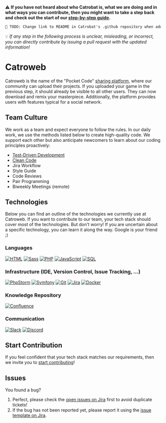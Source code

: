 ⚠️ **__If you have not heard about who Catrobat is, what we are doing and in what ways you can contribute, then you might want to take a step back and check out the start of our [step-by-step guide](https://github.com/Catrobat/Catroid/blob/develop/README.md).__**
```diff
👷 TODO: Change link to README in Catrobat's .github repository when added!
```
💡 *If any step in the following process is unclear, misleading, or incorrect, you can directly contribute by issuing a pull request with the updated information!*



# Catroweb
Catroweb is the name of the "Pocket Code" [sharing platform](https://share.catrob.at/app/), where our community can upload their projects. If you uploaded your game in the previous step, it should already be visible to all other users. They can now download and remix your masterpiece. Additionally, the platform provides users with features typical for a social network.


## Team Culture
We work as a team and expect everyone to follow the rules. In our daily work, we use the methods listed below to create high-quality code. We support each other but also anticipate newcomers to learn about our coding principles proactively:

- [Test-Driven Development](http://wiki.c2.com/?TestDrivenDevelopment)
- [Clean Code](https://www.planetgeek.ch/wp-content/uploads/2013/06/Clean-Code-V2.2.pdf)
- Jira Workflow
- Style Guide
- Code Reviews
- Pair Programming
- Biweekly Meetings (remote)

## Technologies
Below you can find an outline of the technologies we currently use at Catroweb. If you want to contribute to our team, your tech stack should cover most of the technologies. But don't worry! If you are uncertain about a specific technology, you can learn it along the way. Google is your friend ;)

### Languages
[![HTML](http://img.shields.io/badge/HTML-darkblue)](https://www.w3schools.com/html/)
[![Sass](https://img.shields.io/badge/Sass-darkblue)](https://sass-lang.com/)
[![PHP](https://img.shields.io/badge/PHP-with_Symfony-green?labelColor=darkblue)](https://www.php.net/)
[![JavaScript](https://img.shields.io/badge/JavaScript-darkblue)](https://www.w3schools.com/js/)
[![SQL](https://img.shields.io/badge/SQL-darkblue)](https://www.w3schools.com/sql/)

### Infrastructure (IDE, Version Control, Issue Tracking, ...)
[![PhpStorm](https://img.shields.io/badge/PhpStorm-recommended-green?labelColor=purple)](https://www.jetbrains.com/phpstorm/)
[![Symfony](https://img.shields.io/badge/Symfony-purple)](https://symfony.com/)
[![Git](https://img.shields.io/badge/Git-purple)](https://git-scm.com/)
[![Jira](https://img.shields.io/badge/Jira-purple)](https://jira.catrob.at/secure/Dashboard.jspa)
[![Docker](https://img.shields.io/badge/Docker-purple)](https://www.docker.com/)

### Knowledge Repository
[![Confluence](https://img.shields.io/badge/Confluence-orange)](https://confluence.catrob.at/)

### Communication
[![Slack](https://img.shields.io/badge/Slack-green)](https://slack.com/)
[![Discord](https://img.shields.io/badge/Discord-green)](https://discord.com/)


## Start Contribution
If you feel confident that your tech stack matches our requirements, then we invite you to [start contributing](https://github.com/Catrobat/Catroweb/blob/develop/.github/onboarding.md)!

## Issues
You found a bug? 
1. Perfect, please check the [open issues on Jira](https://jira.catrob.at/browse/SHARE-529?jql=project%20%3D%20%22SHARE%22%20AND%20issuetype%20%3D%20Bug%20AND%20resolution%20%3D%20Unresolved%20ORDER%20BY%20priority%20DESC%2C%20key%20DESC) first to avoid duplicate tickets!
2. If the bug has not been reported yet, please report it using the [issue template on Jira](https://jira.catrob.at/secure/CreateIssue.jspa?pid=12002&issuetype=1).
